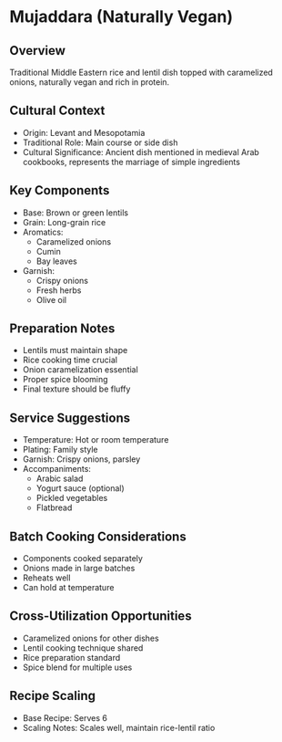 # Mujaddara (Naturally Vegan)

## Overview
Traditional Middle Eastern rice and lentil dish topped with caramelized onions, naturally vegan and rich in protein.

## Cultural Context
- Origin: Levant and Mesopotamia
- Traditional Role: Main course or side dish
- Cultural Significance: Ancient dish mentioned in medieval Arab cookbooks, represents the marriage of simple ingredients

## Key Components
- Base: Brown or green lentils
- Grain: Long-grain rice
- Aromatics:
  - Caramelized onions
  - Cumin
  - Bay leaves
- Garnish:
  - Crispy onions
  - Fresh herbs
  - Olive oil

## Preparation Notes
- Lentils must maintain shape
- Rice cooking time crucial
- Onion caramelization essential
- Proper spice blooming
- Final texture should be fluffy

## Service Suggestions
- Temperature: Hot or room temperature
- Plating: Family style
- Garnish: Crispy onions, parsley
- Accompaniments:
  - Arabic salad
  - Yogurt sauce (optional)
  - Pickled vegetables
  - Flatbread

## Batch Cooking Considerations
- Components cooked separately
- Onions made in large batches
- Reheats well
- Can hold at temperature

## Cross-Utilization Opportunities
- Caramelized onions for other dishes
- Lentil cooking technique shared
- Rice preparation standard
- Spice blend for multiple uses

## Recipe Scaling
- Base Recipe: Serves 6
- Scaling Notes: Scales well, maintain rice-lentil ratio 